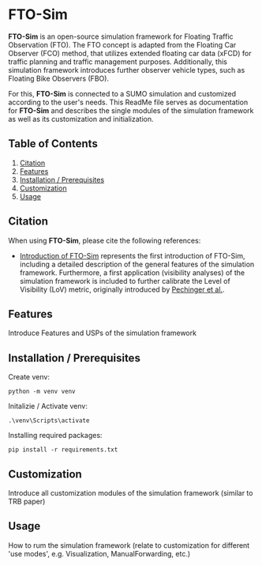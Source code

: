 # FTO-Sim
**FTO-Sim** is an open-source simulation framework for Floating Traffic Observation (FTO). The FTO concept is adapted from the Floating Car Observer (FCO) method, that utilizes extended floating car data (xFCD) for traffic planning and traffic management purposes. Additionally, this simulation framework introduces further observer vehicle types, such as Floating Bike Observers (FBO).

For this, **FTO-Sim** is connected to a SUMO simulation and customized according to the user's needs. This ReadMe file serves as documentation for **FTO-Sim** and describes the single modules of the simulation framework as well as its customization and initialization.

## Table of Contents
1. [Citation](#citation)
2. [Features](#features)
3. [Installation / Prerequisites](#installation--prerequisites)
4. [Customization](#customization)
5. [Usage](#usage)

## Citation
When using **FTO-Sim**, please cite the following references:
* [Introduction of FTO-Sim](https://www.researchgate.net/publication/383272173_An_Open-Source_Framework_for_Evaluating_Cooperative_Perception_in_Urban_Areas) represents the first introduction of FTO-Sim, including a detailed description of the general features of the simulation framework. Furthermore, a first application (visibility analyses) of the simulation framework is included to further calibrate the Level of Visibility (LoV) metric, originally introduced by [Pechinger et al.](https://www.researchgate.net/publication/372952261_THRESHOLD_ANALYSIS_OF_STATIC_AND_DYNAMIC_OCCLUSION_IN_URBAN_AREAS_A_CONNECTED_AUTOMATED_VEHICLE_PERSPECTIVE).

## Features
Introduce Features and USPs of the simulation framework

## Installation / Prerequisites

Create venv:
```
python -m venv venv
```

Initalizie / Activate venv:
```
.\venv\Scripts\activate
```

Installing required packages:
```
pip install -r requirements.txt
```

## Customization

Introduce all customization modules of the simulation framework (similar to TRB paper)

## Usage

How to rum the simulation framework (relate to customization for different 'use modes', e.g. Visualization, ManualForwarding, etc.)